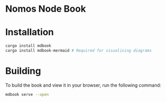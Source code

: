 # Nomos Node Book

# Installation

```bash
cargo install mdbook
cargo install mdbook-mermaid # Required for visualising diagrams
```

# Building

To build the book and view it in your browser, run the following command:

```bash
mdbook serve --open
```
